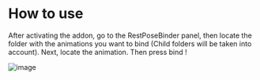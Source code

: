 # How to use
After activating the addon, go to the RestPoseBinder panel, then locate the folder with the animations you want to bind (Child folders will be taken into account). Next, locate the animation. Then press bind !

![image](https://github.com/Raftatul/RestPoseBinder/assets/80292778/ede268fa-172b-4c96-adb7-d6efeff9e131)

